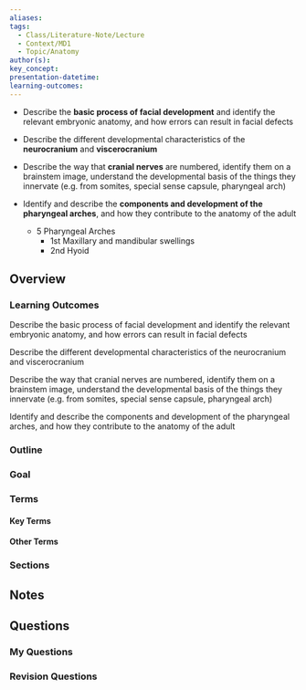 ```yaml
---
aliases: 
tags:
  - Class/Literature-Note/Lecture
  - Context/MD1
  - Topic/Anatomy
author(s): 
key_concept: 
presentation-datetime: 
learning-outcomes:
---
```

- Describe the **basic process of facial development** and identify the relevant embryonic anatomy, and how errors can result in facial defects

- Describe the different developmental characteristics of the **neurocranium** and **viscerocranium**

- Describe the way that **cranial nerves** are numbered, identify them on a brainstem image, understand the developmental basis of the things they innervate (e.g. from somites, special sense capsule, pharyngeal arch)

- Identify and describe the **components and development of the pharyngeal arches**, and how they contribute to the anatomy of the adult
	- 5 Pharyngeal Arches
		- 1st Maxillary and mandibular swellings
		- 2nd Hyoid

## Overview
### Learning Outcomes
Describe the basic process of facial development and identify the relevant embryonic anatomy, and how errors can result in facial defects

Describe the different developmental characteristics of the neurocranium and viscerocranium

Describe the way that cranial nerves are numbered, identify them on a brainstem image, understand the developmental basis of the things they innervate (e.g. from somites, special sense capsule, pharyngeal arch)

Identify and describe the components and development of the pharyngeal arches, and how they contribute to the anatomy of the adult

### Outline

### Goal

### Terms
#### Key Terms

#### Other Terms

### Sections


## Notes


## Questions

### My Questions
### Revision Questions




